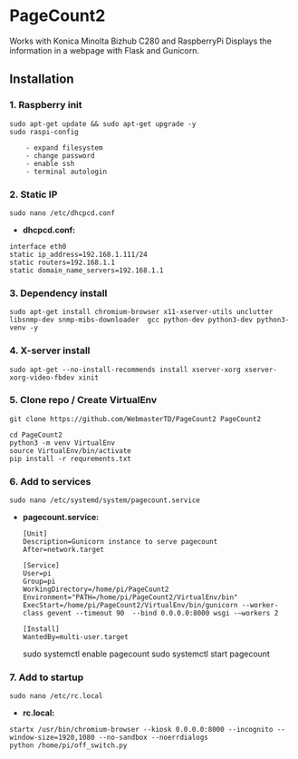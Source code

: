 # PageCount2
Works with Konica Minolta Bizhub C280 and RaspberryPi
Displays the information in a webpage with Flask and Gunicorn.
## Installation
### 1. Raspberry init
	sudo apt-get update && sudo apt-get upgrade -y
	sudo raspi-config

		- expand filesystem
		- change password
		- enable ssh
		- terminal autologin

### 2. Static IP

	sudo nano /etc/dhcpcd.conf

* **dhcpcd.conf:**
```
interface eth0
static ip_address=192.168.1.111/24
static routers=192.168.1.1
static domain_name_servers=192.168.1.1
```


### 3. Dependency install
	sudo apt-get install chromium-browser x11-xserver-utils unclutter  libsnmp-dev snmp-mibs-downloader  gcc python-dev python3-dev python3-venv -y

### 4. X-server install
	sudo apt-get --no-install-recommends install xserver-xorg xserver-xorg-video-fbdev xinit

### 5. Clone repo / Create VirtualEnv
	git clone https://github.com/WebmasterTD/PageCount2 PageCount2

	cd PageCount2
	python3 -m venv VirtualEnv
	source VirtualEnv/bin/activate
	pip install -r requrements.txt

### 6. Add to services
	sudo nano /etc/systemd/system/pagecount.service

* **pagecount.service:**

	```
	[Unit]
	Description=Gunicorn instance to serve pagecount
	After=network.target

	[Service]
	User=pi
	Group=pi
	WorkingDirectory=/home/pi/PageCount2
	Environment="PATH=/home/pi/PageCount2/VirtualEnv/bin"
	ExecStart=/home/pi/PageCount2/VirtualEnv/bin/gunicorn --worker-class gevent --timeout 90  --bind 0.0.0.0:8000 wsgi -–workers 2

	[Install]
	WantedBy=multi-user.target
	```



	sudo systemctl enable pagecount
	sudo systemctl start pagecount

### 7. Add to startup
	sudo nano /etc/rc.local

* **rc.local:**
```
startx /usr/bin/chromium-browser --kiosk 0.0.0.0:8000 --incognito --window-size=1920,1080 --no-sandbox --noerrdialogs
python /home/pi/off_switch.py
```
